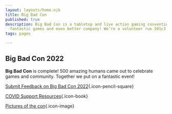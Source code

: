```yaml
---
layout: layouts/home.njk
title: Big Bad Con
published: true
description: Big Bad Con is a tabletop and live action gaming convention featuring
  fantastic games and even better company! We’re a volunteer run 501c3 non-profit!
tags: pages

---
```

## Big Bad Con 2022

**Big Bad Con** is complete! 500 amazing humans came out to celebrate games and community. Together we put on a fantastic event!

[Submit Feedback on Big Bad Con 2022](https://bigbadcon.com/feedback){.icon-pencil-square}

[COVID Support Resources](https://www.bigbadcon.com/covid-19-support-resources/){.icon-book}

[Pictures of the con](https://photos.app.goo.gl/Dr1BMhnSsVoYjMr26){.icon-image}